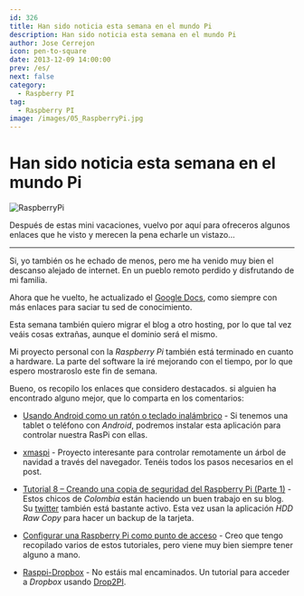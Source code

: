 ```yaml
---
id: 326
title: Han sido noticia esta semana en el mundo Pi
description: Han sido noticia esta semana en el mundo Pi
author: Jose Cerrejon
icon: pen-to-square
date: 2013-12-09 14:00:00
prev: /es/
next: false
category:
  - Raspberry PI
tag:
  - Raspberry PI
image: /images/05_RaspberryPi.jpg
---
```


# Han sido noticia esta semana en el mundo Pi

![RaspberryPi](/images/05_RaspberryPi.jpg)

Después de estas mini vacaciones, vuelvo por aquí para ofreceros algunos enlaces que he visto y merecen la pena echarle un vistazo…

- - -
Si, yo también os he echado de menos, pero me ha venido muy bien el descanso alejado de internet. En un pueblo remoto perdido y disfrutando de mi familia.

Ahora que he vuelto, he actualizado el [Google Docs](http://goo.gl/Iwhbq), como siempre con más enlaces para saciar tu sed de conocimiento.

Esta semana también quiero migrar el blog a otro hosting, por lo que tal vez veáis cosas extrañas, aunque el dominio será el mismo.

Mi proyecto personal con la *Raspberry Pi* también está terminado en cuanto a hardware. La parte del software la iré mejorando con el tiempo, por lo que espero mostraroslo este fin de semana.

Bueno, os recopilo los enlaces que considero destacados. si alguien ha encontrado alguno mejor, que lo comparta en los comentarios:

* [Usando Android como un ratón o teclado inalámbrico](http://www.rpiblog.com/2013/11/using-android-as-wireless-mouse-keyboard.html) - Si tenemos una tablet o teléfono con *Android*, podremos instalar esta aplicación para controlar nuestra RasPi con ellas.

* [xmaspi](http://xmaspi.com/?page_id=21) - Proyecto interesante para controlar remotamente un árbol de navidad a través del navegador. Tenéis todos los pasos necesarios en el post.

* [Tutorial 8 – Creando una copia de seguridad del Raspberry Pi (Parte 1)](http://www.frambuesapi.co/2013/12/08/tutorial-8-creando-una-copia-de-seguridad-del-raspberry-pi/) - Estos chicos de *Colombia* están haciendo un buen trabajo en su blog. Su [twitter](https://twitter.com/raspberrypi_co) también está bastante activo. Esta vez usan la aplicación *HDD Raw Copy* para hacer un backup de la tarjeta.

* [Configurar una Raspberry Pi como punto de acceso](http://learn.adafruit.com/setting-up-a-raspberry-pi-as-a-wifi-access-point?view=all) - Creo que tengo recopilado varios de estos tutoriales, pero viene muy bien siempre tener alguno a mano.

* [Rasppi-Dropbox](https://open.umich.edu/wiki/Rasppi-Dropbox) - No estáis mal encaminados. Un tutorial para acceder a *Dropbox* usando [Drop2PI](https://github.com/GuoJing/Drop2PI).
